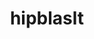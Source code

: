 ---
title: "hipblaslt"
layout: cache
categories: [package, develop]
meta: {"compilers": ["gcc@11.4.0", "gcc@13.2.0"], "num_specs": 62, "num_specs_by_stack": {"ml-linux-x86_64-rocm": 37, "root": 62}, "oss": ["ubuntu22.04", "ubuntu24.04"], "platforms": ["linux"], "stacks": ["ml-linux-x86_64-rocm", "root"], "targets": ["x86_64_v3"], "versions": ["6.1.2", "6.3.3", "6.4.0"]}
spec_details: [{"compiler": "gcc@13.2.0", "hash": "274shltrfw7rd3ui5xvk6trpiox77rtu", "os": "ubuntu24.04", "platform": "linux", "size": "-", "stacks": ["ml-linux-x86_64-rocm", "root"], "target": "x86_64_v3", "variants": ["amdgpu_target:=gfx90a", "~asan", "build_system=cmake", "build_type=Release", "generator=make", "~ipo", "patches:=40375f3,d0d06a4"], "versions": ["6.4.0"]}, {"compiler": "gcc@13.2.0", "hash": "2gtgqg6qtmbkxdwjte4a757py4iwjrki", "os": "ubuntu24.04", "platform": "linux", "size": "-", "stacks": ["ml-linux-x86_64-rocm", "root"], "target": "x86_64_v3", "variants": ["amdgpu_target:=gfx90a", "~asan", "build_system=cmake", "build_type=Release", "generator=make", "~ipo", "patches:=c58195d"], "versions": ["6.3.3"]}, {"compiler": "gcc@11.4.0", "hash": "364iielvgv7gesgptzfrbjfums3urzqa", "os": "ubuntu22.04", "platform": "linux", "size": "-", "stacks": ["root"], "target": "x86_64_v3", "variants": ["amdgpu_target:=auto", "~asan", "build_system=cmake", "build_type=Release", "generator=make", "~ipo", "patches:=40375f3,d0d06a4"], "versions": ["6.4.0"]}, {"compiler": "gcc@13.2.0", "hash": "3dmc4lqdsjx5p3mqqilhvcyp5axmsc2y", "os": "ubuntu24.04", "platform": "linux", "size": "-", "stacks": ["ml-linux-x86_64-rocm", "root"], "target": "x86_64_v3", "variants": ["amdgpu_target:=gfx90a", "~asan", "build_system=cmake", "build_type=Release", "generator=make", "~ipo", "patches:=c58195d"], "versions": ["6.3.3"]}, {"compiler": "gcc@13.2.0", "hash": "3qpekxhlul5jrgikkhaavkuiudogci2y", "os": "ubuntu24.04", "platform": "linux", "size": "-", "stacks": ["ml-linux-x86_64-rocm", "root"], "target": "x86_64_v3", "variants": ["amdgpu_target:=gfx90a", "~asan", "build_system=cmake", "build_type=Release", "generator=make", "~ipo", "patches:=aff1f89"], "versions": ["6.1.2"]}, {"compiler": "gcc@13.2.0", "hash": "45khyipzstufh4y6sp22quo2wx64tkr5", "os": "ubuntu24.04", "platform": "linux", "size": "-", "stacks": ["ml-linux-x86_64-rocm", "root"], "target": "x86_64_v3", "variants": ["amdgpu_target:=gfx90a", "~asan", "build_system=cmake", "build_type=Release", "generator=make", "~ipo", "patches:=c58195d"], "versions": ["6.3.3"]}, {"compiler": "gcc@11.4.0", "hash": "5qbf5h4fwl7h5cl5fq7tixhnnrejoatb", "os": "ubuntu22.04", "platform": "linux", "size": "-", "stacks": ["root"], "target": "x86_64_v3", "variants": ["amdgpu_target:=auto", "~asan", "build_system=cmake", "build_type=Release", "generator=make", "~ipo", "patches:=c58195d"], "versions": ["6.3.3"]}, {"compiler": "gcc@11.4.0", "hash": "6pmbdsxwrq5s2ja5ycyza7y7cwv5bavh", "os": "ubuntu22.04", "platform": "linux", "size": "-", "stacks": ["root"], "target": "x86_64_v3", "variants": ["amdgpu_target:=auto", "~asan", "build_system=cmake", "build_type=Release", "generator=make", "~ipo", "patches:=c58195d"], "versions": ["6.3.3"]}, {"compiler": "gcc@13.2.0", "hash": "7spnmmhrwo7j2umk26ja2la3mb2kfjbd", "os": "ubuntu24.04", "platform": "linux", "size": "-", "stacks": ["ml-linux-x86_64-rocm", "root"], "target": "x86_64_v3", "variants": ["amdgpu_target:=gfx90a", "~asan", "build_system=cmake", "build_type=Release", "generator=make", "~ipo", "patches:=c58195d"], "versions": ["6.3.3"]}, {"compiler": "gcc@13.2.0", "hash": "7zxe6rn7bd3lug56crzrhoq6no6t72jq", "os": "ubuntu24.04", "platform": "linux", "size": "-", "stacks": ["ml-linux-x86_64-rocm", "root"], "target": "x86_64_v3", "variants": ["amdgpu_target:=gfx90a", "~asan", "build_system=cmake", "build_type=Release", "generator=make", "~ipo", "patches:=aff1f89"], "versions": ["6.1.2"]}, {"compiler": "gcc@13.2.0", "hash": "ajqg775d52i4istcrdmvrpcah24bpge4", "os": "ubuntu24.04", "platform": "linux", "size": "-", "stacks": ["ml-linux-x86_64-rocm", "root"], "target": "x86_64_v3", "variants": ["amdgpu_target:=gfx90a", "~asan", "build_system=cmake", "build_type=Release", "generator=make", "~ipo", "patches:=aff1f89"], "versions": ["6.1.2"]}, {"compiler": "gcc@11.4.0", "hash": "arqvbtpsyaq4sttts2fa6temnb4mdans", "os": "ubuntu22.04", "platform": "linux", "size": "-", "stacks": ["root"], "target": "x86_64_v3", "variants": ["amdgpu_target:=auto", "~asan", "build_system=cmake", "build_type=Release", "generator=make", "~ipo", "patches:=c58195d"], "versions": ["6.3.3"]}, {"compiler": "gcc@11.4.0", "hash": "bixstgvdbeq7myrft2f2kqd2qzdrlvyh", "os": "ubuntu22.04", "platform": "linux", "size": "-", "stacks": ["root"], "target": "x86_64_v3", "variants": ["amdgpu_target:=auto", "~asan", "build_system=cmake", "build_type=Release", "generator=make", "~ipo", "patches:=c58195d"], "versions": ["6.3.3"]}, {"compiler": "gcc@11.4.0", "hash": "bpwaiwh7jizzn6ettbbqzwamitl7mbs4", "os": "ubuntu22.04", "platform": "linux", "size": "-", "stacks": ["root"], "target": "x86_64_v3", "variants": ["amdgpu_target:=auto", "~asan", "build_system=cmake", "build_type=Release", "generator=make", "~ipo", "patches:=40375f3,d0d06a4"], "versions": ["6.4.0"]}, {"compiler": "gcc@13.2.0", "hash": "brmi4mglsey2oqbxob7n7g47ha42wbdt", "os": "ubuntu24.04", "platform": "linux", "size": "-", "stacks": ["ml-linux-x86_64-rocm", "root"], "target": "x86_64_v3", "variants": ["amdgpu_target:=gfx90a", "~asan", "build_system=cmake", "build_type=Release", "generator=make", "~ipo", "patches:=c58195d"], "versions": ["6.3.3"]}, {"compiler": "gcc@13.2.0", "hash": "dfsmekynytpq7qw5fwv364ds6oiuopbj", "os": "ubuntu24.04", "platform": "linux", "size": "-", "stacks": ["ml-linux-x86_64-rocm", "root"], "target": "x86_64_v3", "variants": ["amdgpu_target:=gfx90a", "~asan", "build_system=cmake", "build_type=Release", "generator=make", "~ipo", "patches:=aff1f89"], "versions": ["6.1.2"]}, {"compiler": "gcc@11.4.0", "hash": "diuqky7qq4oqz3dezxoaceiqeftobpdw", "os": "ubuntu22.04", "platform": "linux", "size": "-", "stacks": ["root"], "target": "x86_64_v3", "variants": ["amdgpu_target:=auto", "~asan", "build_system=cmake", "build_type=Release", "generator=make", "~ipo", "patches:=40375f3,d0d06a4"], "versions": ["6.4.0"]}, {"compiler": "gcc@13.2.0", "hash": "e5h5wod2jm35qte4d6pm4d3ducquikhs", "os": "ubuntu24.04", "platform": "linux", "size": "-", "stacks": ["ml-linux-x86_64-rocm", "root"], "target": "x86_64_v3", "variants": ["amdgpu_target:=gfx90a", "~asan", "build_system=cmake", "build_type=Release", "generator=make", "~ipo", "patches:=c58195d"], "versions": ["6.3.3"]}, {"compiler": "gcc@11.4.0", "hash": "em6qbtnlpsbgndpsvxyc4jsawcqnzhma", "os": "ubuntu22.04", "platform": "linux", "size": "-", "stacks": ["root"], "target": "x86_64_v3", "variants": ["amdgpu_target:=auto", "~asan", "build_system=cmake", "build_type=Release", "generator=make", "~ipo", "patches:=c58195d"], "versions": ["6.3.3"]}, {"compiler": "gcc@11.4.0", "hash": "eru3cqlfixk45qrrmkoxnpdjecp5ruet", "os": "ubuntu22.04", "platform": "linux", "size": "-", "stacks": ["root"], "target": "x86_64_v3", "variants": ["amdgpu_target:=auto", "~asan", "build_system=cmake", "build_type=Release", "generator=make", "~ipo", "patches:=c58195d"], "versions": ["6.3.3"]}, {"compiler": "gcc@13.2.0", "hash": "f6px6aq52f3xu75buzr2pz2d27iy5xig", "os": "ubuntu24.04", "platform": "linux", "size": "-", "stacks": ["ml-linux-x86_64-rocm", "root"], "target": "x86_64_v3", "variants": ["amdgpu_target:=gfx90a", "~asan", "build_system=cmake", "build_type=Release", "generator=make", "~ipo", "patches:=c58195d"], "versions": ["6.3.3"]}, {"compiler": "gcc@11.4.0", "hash": "fniukucu7cruu4r6cb2woravbs6ugvvi", "os": "ubuntu22.04", "platform": "linux", "size": "-", "stacks": ["root"], "target": "x86_64_v3", "variants": ["amdgpu_target:=auto", "~asan", "build_system=cmake", "build_type=Release", "generator=make", "~ipo", "patches:=40375f3,d0d06a4"], "versions": ["6.4.0"]}, {"compiler": "gcc@11.4.0", "hash": "g2npjej4syptqj4pl3dcsvhae2z4wifi", "os": "ubuntu22.04", "platform": "linux", "size": "-", "stacks": ["root"], "target": "x86_64_v3", "variants": ["amdgpu_target:=auto", "~asan", "build_system=cmake", "build_type=Release", "generator=make", "~ipo", "patches:=c58195d"], "versions": ["6.3.3"]}, {"compiler": "gcc@13.2.0", "hash": "g4tbmf5og7dfpzp7wv3cjst6n5keep33", "os": "ubuntu24.04", "platform": "linux", "size": "-", "stacks": ["ml-linux-x86_64-rocm", "root"], "target": "x86_64_v3", "variants": ["amdgpu_target:=gfx90a", "~asan", "build_system=cmake", "build_type=Release", "generator=make", "~ipo", "patches:=c58195d"], "versions": ["6.3.3"]}, {"compiler": "gcc@13.2.0", "hash": "gqni4ukhp262ihr6czry4mel7omlx44w", "os": "ubuntu24.04", "platform": "linux", "size": "-", "stacks": ["ml-linux-x86_64-rocm", "root"], "target": "x86_64_v3", "variants": ["amdgpu_target:=gfx90a", "~asan", "build_system=cmake", "build_type=Release", "generator=make", "~ipo", "patches:=c58195d"], "versions": ["6.3.3"]}, {"compiler": "gcc@13.2.0", "hash": "hg7o6uvzmeyeopfgp44pqkmwf5vmbblh", "os": "ubuntu24.04", "platform": "linux", "size": "-", "stacks": ["ml-linux-x86_64-rocm", "root"], "target": "x86_64_v3", "variants": ["amdgpu_target:=gfx90a", "~asan", "build_system=cmake", "build_type=Release", "generator=make", "~ipo", "patches:=c58195d"], "versions": ["6.3.3"]}, {"compiler": "gcc@13.2.0", "hash": "i6dgk34gpsfooqywiv7lcoya4km73fcx", "os": "ubuntu24.04", "platform": "linux", "size": "-", "stacks": ["ml-linux-x86_64-rocm", "root"], "target": "x86_64_v3", "variants": ["amdgpu_target:=gfx90a", "~asan", "build_system=cmake", "build_type=Release", "generator=make", "~ipo", "patches:=c58195d"], "versions": ["6.3.3"]}, {"compiler": "gcc@11.4.0", "hash": "jbkliak56zdt7mz4nclb3gcudcp5sng2", "os": "ubuntu22.04", "platform": "linux", "size": "-", "stacks": ["root"], "target": "x86_64_v3", "variants": ["amdgpu_target:=auto", "~asan", "build_system=cmake", "build_type=Release", "generator=make", "~ipo", "patches:=c58195d"], "versions": ["6.3.3"]}, {"compiler": "gcc@13.2.0", "hash": "jmtnmyxawtkblw7xy2b3gotwwh5hockz", "os": "ubuntu24.04", "platform": "linux", "size": "-", "stacks": ["ml-linux-x86_64-rocm", "root"], "target": "x86_64_v3", "variants": ["amdgpu_target:=gfx90a", "~asan", "build_system=cmake", "build_type=Release", "generator=make", "~ipo", "patches:=aff1f89"], "versions": ["6.1.2"]}, {"compiler": "gcc@13.2.0", "hash": "kylnfuwexgr6gmspeu4zjubo6gzhwmef", "os": "ubuntu24.04", "platform": "linux", "size": "-", "stacks": ["ml-linux-x86_64-rocm", "root"], "target": "x86_64_v3", "variants": ["amdgpu_target:=gfx90a", "~asan", "build_system=cmake", "build_type=Release", "generator=make", "~ipo", "patches:=c58195d"], "versions": ["6.3.3"]}, {"compiler": "gcc@13.2.0", "hash": "l5rffrjxxv3o3iwmqzb3i2o3eaes65xe", "os": "ubuntu24.04", "platform": "linux", "size": "-", "stacks": ["ml-linux-x86_64-rocm", "root"], "target": "x86_64_v3", "variants": ["amdgpu_target:=gfx90a", "~asan", "build_system=cmake", "build_type=Release", "generator=make", "~ipo", "patches:=aff1f89"], "versions": ["6.1.2"]}, {"compiler": "gcc@11.4.0", "hash": "ls6a7s3w2k5jtqebrt4jgjm6pslvof2l", "os": "ubuntu22.04", "platform": "linux", "size": "-", "stacks": ["root"], "target": "x86_64_v3", "variants": ["amdgpu_target:=auto", "~asan", "build_system=cmake", "build_type=Release", "generator=make", "~ipo", "patches:=c58195d"], "versions": ["6.3.3"]}, {"compiler": "gcc@13.2.0", "hash": "mgpu4qg7fk4tgzrwozhkqipwdktmo275", "os": "ubuntu24.04", "platform": "linux", "size": "-", "stacks": ["ml-linux-x86_64-rocm", "root"], "target": "x86_64_v3", "variants": ["amdgpu_target:=gfx90a", "~asan", "build_system=cmake", "build_type=Release", "generator=make", "~ipo", "patches:=c58195d"], "versions": ["6.3.3"]}, {"compiler": "gcc@13.2.0", "hash": "mtmm7lzmhshhttxitrndekteoew7tjjv", "os": "ubuntu24.04", "platform": "linux", "size": "-", "stacks": ["ml-linux-x86_64-rocm", "root"], "target": "x86_64_v3", "variants": ["amdgpu_target:=gfx90a", "~asan", "build_system=cmake", "build_type=Release", "generator=make", "~ipo", "patches:=c58195d"], "versions": ["6.3.3"]}, {"compiler": "gcc@11.4.0", "hash": "n76ef7canb67zvdrg5lstalrxpletb4t", "os": "ubuntu22.04", "platform": "linux", "size": "-", "stacks": ["root"], "target": "x86_64_v3", "variants": ["amdgpu_target:=auto", "~asan", "build_system=cmake", "build_type=Release", "generator=make", "~ipo", "patches:=40375f3,d0d06a4"], "versions": ["6.4.0"]}, {"compiler": "gcc@13.2.0", "hash": "o4bjnuz5om4lfcmzykodtlunxaxv4ugd", "os": "ubuntu24.04", "platform": "linux", "size": "-", "stacks": ["ml-linux-x86_64-rocm", "root"], "target": "x86_64_v3", "variants": ["amdgpu_target:=gfx90a", "~asan", "build_system=cmake", "build_type=Release", "generator=make", "~ipo", "patches:=aff1f89"], "versions": ["6.1.2"]}, {"compiler": "gcc@11.4.0", "hash": "oj7bhako73v6csu7r36br6pbolrcgylq", "os": "ubuntu22.04", "platform": "linux", "size": "-", "stacks": ["root"], "target": "x86_64_v3", "variants": ["amdgpu_target:=auto", "~asan", "build_system=cmake", "build_type=Release", "generator=make", "~ipo", "patches:=c58195d"], "versions": ["6.3.3"]}, {"compiler": "gcc@11.4.0", "hash": "ol7k7dvnox3hzrew7o6mdgkmiv6zt7jm", "os": "ubuntu22.04", "platform": "linux", "size": "-", "stacks": ["root"], "target": "x86_64_v3", "variants": ["amdgpu_target:=auto", "~asan", "build_system=cmake", "build_type=Release", "generator=make", "~ipo", "patches:=40375f3,d0d06a4"], "versions": ["6.4.0"]}, {"compiler": "gcc@13.2.0", "hash": "op3d7cw6p6u6itbhq3va4yoy53hsnyyj", "os": "ubuntu24.04", "platform": "linux", "size": "-", "stacks": ["ml-linux-x86_64-rocm", "root"], "target": "x86_64_v3", "variants": ["amdgpu_target:=gfx90a", "~asan", "build_system=cmake", "build_type=Release", "generator=make", "~ipo", "patches:=40375f3,d0d06a4"], "versions": ["6.4.0"]}, {"compiler": "gcc@13.2.0", "hash": "orjxvx6ztgefyyd23vqglh42d2nvyjlc", "os": "ubuntu24.04", "platform": "linux", "size": "-", "stacks": ["ml-linux-x86_64-rocm", "root"], "target": "x86_64_v3", "variants": ["amdgpu_target:=gfx90a", "~asan", "build_system=cmake", "build_type=Release", "generator=make", "~ipo", "patches:=aff1f89"], "versions": ["6.1.2"]}, {"compiler": "gcc@11.4.0", "hash": "p2o34vw7xiag6amynhinckgo6sjxrxgt", "os": "ubuntu22.04", "platform": "linux", "size": "-", "stacks": ["root"], "target": "x86_64_v3", "variants": ["amdgpu_target:=auto", "~asan", "build_system=cmake", "build_type=Release", "generator=make", "~ipo", "patches:=c58195d"], "versions": ["6.3.3"]}, {"compiler": "gcc@11.4.0", "hash": "pvl32lrfdwdsyr2524crbb2znm4brf2l", "os": "ubuntu22.04", "platform": "linux", "size": "-", "stacks": ["root"], "target": "x86_64_v3", "variants": ["amdgpu_target:=auto", "~asan", "build_system=cmake", "build_type=Release", "generator=make", "~ipo", "patches:=c58195d"], "versions": ["6.3.3"]}, {"compiler": "gcc@13.2.0", "hash": "pwcwqhywc5vdhhjbqukehrp37s4ujchk", "os": "ubuntu24.04", "platform": "linux", "size": "-", "stacks": ["ml-linux-x86_64-rocm", "root"], "target": "x86_64_v3", "variants": ["amdgpu_target:=gfx90a", "~asan", "build_system=cmake", "build_type=Release", "generator=make", "~ipo", "patches:=aff1f89"], "versions": ["6.1.2"]}, {"compiler": "gcc@11.4.0", "hash": "q4ujtj7kbr3jhqdo7bfnijo2qwnfrbf7", "os": "ubuntu22.04", "platform": "linux", "size": "-", "stacks": ["root"], "target": "x86_64_v3", "variants": ["amdgpu_target:=auto", "~asan", "build_system=cmake", "build_type=Release", "generator=make", "~ipo", "patches:=c58195d"], "versions": ["6.3.3"]}, {"compiler": "gcc@11.4.0", "hash": "qs2ys5y3egmful36ishwnqcxyoea6qke", "os": "ubuntu22.04", "platform": "linux", "size": "-", "stacks": ["root"], "target": "x86_64_v3", "variants": ["amdgpu_target:=auto", "~asan", "build_system=cmake", "build_type=Release", "generator=make", "~ipo", "patches:=c58195d"], "versions": ["6.3.3"]}, {"compiler": "gcc@11.4.0", "hash": "qtpksjv2e4uphnjkbsvbg7a64cgzykdi", "os": "ubuntu22.04", "platform": "linux", "size": "-", "stacks": ["root"], "target": "x86_64_v3", "variants": ["amdgpu_target:=auto", "~asan", "build_system=cmake", "build_type=Release", "generator=make", "~ipo", "patches:=c58195d"], "versions": ["6.3.3"]}, {"compiler": "gcc@13.2.0", "hash": "qx2mhs7bcu5l32kbp6jxdwdac2nwqsy3", "os": "ubuntu24.04", "platform": "linux", "size": "-", "stacks": ["ml-linux-x86_64-rocm", "root"], "target": "x86_64_v3", "variants": ["amdgpu_target:=gfx90a", "~asan", "build_system=cmake", "build_type=Release", "generator=make", "~ipo", "patches:=c58195d"], "versions": ["6.3.3"]}, {"compiler": "gcc@13.2.0", "hash": "qzbqkeebgmpjpezqba67fl5l4r43dhfv", "os": "ubuntu24.04", "platform": "linux", "size": "-", "stacks": ["ml-linux-x86_64-rocm", "root"], "target": "x86_64_v3", "variants": ["amdgpu_target:=gfx90a", "~asan", "build_system=cmake", "build_type=Release", "generator=make", "~ipo", "patches:=aff1f89"], "versions": ["6.1.2"]}, {"compiler": "gcc@13.2.0", "hash": "r6bahqrqb4fpzt5bgj25w3lcxapyd4qt", "os": "ubuntu24.04", "platform": "linux", "size": "-", "stacks": ["ml-linux-x86_64-rocm", "root"], "target": "x86_64_v3", "variants": ["amdgpu_target:=gfx90a", "~asan", "build_system=cmake", "build_type=Release", "generator=make", "~ipo", "patches:=c58195d"], "versions": ["6.3.3"]}, {"compiler": "gcc@13.2.0", "hash": "rxs6sbm4z74d6vheacnoyjcnvng4245r", "os": "ubuntu24.04", "platform": "linux", "size": "-", "stacks": ["ml-linux-x86_64-rocm", "root"], "target": "x86_64_v3", "variants": ["amdgpu_target:=gfx90a", "~asan", "build_system=cmake", "build_type=Release", "generator=make", "~ipo", "patches:=c58195d"], "versions": ["6.3.3"]}, {"compiler": "gcc@11.4.0", "hash": "sfk36zq5emcinc5obucbd654ncm7f4yk", "os": "ubuntu22.04", "platform": "linux", "size": "-", "stacks": ["root"], "target": "x86_64_v3", "variants": ["amdgpu_target:=auto", "~asan", "build_system=cmake", "build_type=Release", "generator=make", "~ipo", "patches:=c58195d"], "versions": ["6.3.3"]}, {"compiler": "gcc@11.4.0", "hash": "ubk46mxarw5df3jia6qnxal7mdf2g5ys", "os": "ubuntu22.04", "platform": "linux", "size": "-", "stacks": ["root"], "target": "x86_64_v3", "variants": ["amdgpu_target:=auto", "~asan", "build_system=cmake", "build_type=Release", "generator=make", "~ipo", "patches:=c58195d"], "versions": ["6.3.3"]}, {"compiler": "gcc@11.4.0", "hash": "uxnodvx6fdtvrzuxetfnqf6bodpxnhmw", "os": "ubuntu22.04", "platform": "linux", "size": "-", "stacks": ["root"], "target": "x86_64_v3", "variants": ["amdgpu_target:=auto", "~asan", "build_system=cmake", "build_type=Release", "generator=make", "~ipo", "patches:=c58195d"], "versions": ["6.3.3"]}, {"compiler": "gcc@13.2.0", "hash": "vaatmhaa674pnjyefvr73kxoyvw7v7d5", "os": "ubuntu24.04", "platform": "linux", "size": "-", "stacks": ["ml-linux-x86_64-rocm", "root"], "target": "x86_64_v3", "variants": ["amdgpu_target:=gfx90a", "~asan", "build_system=cmake", "build_type=Release", "generator=make", "~ipo", "patches:=c58195d"], "versions": ["6.3.3"]}, {"compiler": "gcc@13.2.0", "hash": "wln5oihhqqmsd26aynpbogajso6hfcji", "os": "ubuntu24.04", "platform": "linux", "size": "-", "stacks": ["ml-linux-x86_64-rocm", "root"], "target": "x86_64_v3", "variants": ["amdgpu_target:=gfx90a", "~asan", "build_system=cmake", "build_type=Release", "generator=make", "~ipo", "patches:=aff1f89"], "versions": ["6.1.2"]}, {"compiler": "gcc@13.2.0", "hash": "wnhert2owku2ea65cur5t7css3isp42o", "os": "ubuntu24.04", "platform": "linux", "size": "-", "stacks": ["ml-linux-x86_64-rocm", "root"], "target": "x86_64_v3", "variants": ["amdgpu_target:=gfx90a", "~asan", "build_system=cmake", "build_type=Release", "generator=make", "~ipo", "patches:=40375f3,d0d06a4"], "versions": ["6.4.0"]}, {"compiler": "gcc@11.4.0", "hash": "x756ntq4huknmr3ua5nsoiqhldnlaent", "os": "ubuntu22.04", "platform": "linux", "size": "-", "stacks": ["root"], "target": "x86_64_v3", "variants": ["amdgpu_target:=auto", "~asan", "build_system=cmake", "build_type=Release", "generator=make", "~ipo", "patches:=c58195d"], "versions": ["6.3.3"]}, {"compiler": "gcc@13.2.0", "hash": "xa57p6iabehk24agsvdydbpia2tk5bca", "os": "ubuntu24.04", "platform": "linux", "size": "-", "stacks": ["ml-linux-x86_64-rocm", "root"], "target": "x86_64_v3", "variants": ["amdgpu_target:=gfx90a", "~asan", "build_system=cmake", "build_type=Release", "generator=make", "~ipo", "patches:=c58195d"], "versions": ["6.3.3"]}, {"compiler": "gcc@13.2.0", "hash": "y6ig2vfdkhffoby2vmzbaudhc3fhv3yg", "os": "ubuntu24.04", "platform": "linux", "size": "-", "stacks": ["ml-linux-x86_64-rocm", "root"], "target": "x86_64_v3", "variants": ["amdgpu_target:=gfx90a", "~asan", "build_system=cmake", "build_type=Release", "generator=make", "~ipo", "patches:=40375f3,d0d06a4"], "versions": ["6.4.0"]}, {"compiler": "gcc@13.2.0", "hash": "yagbftuslg65zvsvufp7helkx5q3nn27", "os": "ubuntu24.04", "platform": "linux", "size": "-", "stacks": ["ml-linux-x86_64-rocm", "root"], "target": "x86_64_v3", "variants": ["amdgpu_target:=gfx90a", "~asan", "build_system=cmake", "build_type=Release", "generator=make", "~ipo", "patches:=40375f3,d0d06a4"], "versions": ["6.4.0"]}, {"compiler": "gcc@13.2.0", "hash": "zdvr4dxbsgbpxxjvjflfdpzkoz6evwbk", "os": "ubuntu24.04", "platform": "linux", "size": "-", "stacks": ["ml-linux-x86_64-rocm", "root"], "target": "x86_64_v3", "variants": ["amdgpu_target:=gfx90a", "~asan", "build_system=cmake", "build_type=Release", "generator=make", "~ipo", "patches:=40375f3,d0d06a4"], "versions": ["6.4.0"]}, {"compiler": "gcc@13.2.0", "hash": "zgbsa2oo3i62bltcc7yepoyna6japhzy", "os": "ubuntu24.04", "platform": "linux", "size": "-", "stacks": ["ml-linux-x86_64-rocm", "root"], "target": "x86_64_v3", "variants": ["amdgpu_target:=gfx90a", "~asan", "build_system=cmake", "build_type=Release", "generator=make", "~ipo", "patches:=c58195d"], "versions": ["6.3.3"]}]
---